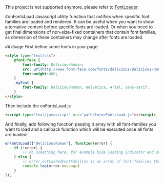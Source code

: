 This project is not supported anymore, please refer to [FontLoader](https://github.com/smnh/FontLoader).

#onFontsLoad
Javascript utility function that notifies when specific font families are loaded and rendered. It can be useful when you want to show alternative content before specific fonts are loaded. Оr when you need to get final dimensions of non-size-fixed containers that contain font families, as dimension of these containers may change after fonts are loaded.

##Usage
First define some fonts in your page:
```html
<style type="text/css">
	@font-face {
		font-family: DeliciousRoman;
		src: url(http://www.font-face.com/fonts/delicious/Delicious-Roman.otf);
		font-weight:400;
	}
	.myFont {
		font-family: DeliciousRoman, Helvetica, Arial, sans-serif;
	}
</style>
```
Then include the onFontsLoad.js
```html
<script type="text/javascript" src="path/to/onFontsLoad.js"></script>
```
And finally, add following function passing it array with all font-families you want to load and a callback function which will be executed once all fonts are loaded:
```javascript
onFontsLoad(["DeliciousRoman"], function(error) {
	if (!error) {
		// do something here, for example hide loading indicator and show elements with loaded font-families.
	} else {
		// error.notLoadedFontFamilies is an array of font-families that didn't loaded in specific time interval.
		console.log(error.message)
	}
});
```
